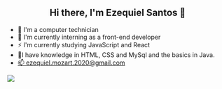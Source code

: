 <h2 align = center> Hi there, I'm Ezequiel Santos 👋 </h2>
  <ul>
     <li>🚀 I'm a computer technician</li>
     <li>🔗 I'm currently interning as a front-end developer</li>
     <li>⚡ I'm currently studying JavaScript and React</li>
     <li>🌱I have knowledge in HTML, CSS and MySql and the basics in Java.</li>
     <li><a href="https://pt-br.reactjs.org/">📫 ezequiel.mozart.2020@gmail.com</a></li>
  </ul>

  <img align ="center" src="https://github-readme-stats.vercel.app/api?username=ezequielsan&show_icons=true&theme=tokyonight " /> 



  



<!--
**ezequielsan/ezequielsan** is a ✨ _special_ ✨ repository because its `README.md` (this file) appears on your GitHub profile.

Here are some ideas to get you started:

- 🔭 I’m currently working on ...
- 🌱 I’m currently learning ...
- 👯 I’m looking to collaborate on ...
- 🤔 I’m looking for help with ...
- 💬 Ask me about ...
- 📫 How to reach me: ...
- 😄 Pronouns: ...
- ⚡ Fun fact: ...
-->
